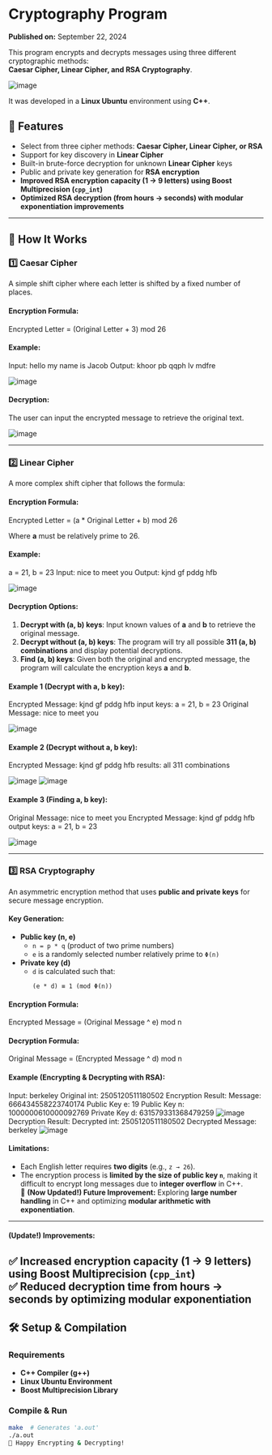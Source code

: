 # Cryptography Program  

**Published on:** September 22, 2024  

This program encrypts and decrypts messages using three different cryptographic methods: <br>
**Caesar Cipher, Linear Cipher, and RSA Cryptography**. 

![image](https://github.com/user-attachments/assets/70ce196f-a3d2-409b-8903-0559b2f7bdf5)


It was developed in a **Linux Ubuntu** environment using **C++**.  

## 🔹 Features  
- Select from three cipher methods: **Caesar Cipher, Linear Cipher, or RSA**  
- Support for key discovery in **Linear Cipher**
- Built-in brute-force decryption for unknown **Linear Cipher** keys
- Public and private key generation for **RSA encryption** 
- **Improved RSA encryption capacity (1 → 9 letters) using Boost Multiprecision (`cpp_int`)**  
- **Optimized RSA decryption (from hours → seconds) with modular exponentiation improvements**  


---

## 📌 How It Works  

### 1️⃣ **Caesar Cipher**  
A simple shift cipher where each letter is shifted by a fixed number of places.  

#### **Encryption Formula:**  
Encrypted Letter = (Original Letter + 3) mod 26


#### **Example:**  
Input: hello my name is Jacob
Output: khoor pb qqph lv mdfre

![image](https://github.com/user-attachments/assets/69af193e-6c5f-4a59-b2e7-8f646c397bbc)


#### **Decryption:**  
The user can input the encrypted message to retrieve the original text.

![image](https://github.com/user-attachments/assets/8255f137-64a0-4e39-bcf3-6e65f0287767)

---

### 2️⃣ **Linear Cipher**  
A more complex shift cipher that follows the formula:  

#### **Encryption Formula:**  
Encrypted Letter = (a * Original Letter + b) mod 26

Where **a** must be relatively prime to 26.

#### **Example:**  
a = 21, b = 23
Input: nice to meet you
Output: kjnd gf pddg hfb

![image](https://github.com/user-attachments/assets/87fb7d7b-6033-499d-b857-fc061127c793)



#### **Decryption Options:**  
1. **Decrypt with (a, b) keys**: Input known values of **a** and **b** to retrieve the original message.  
2. **Decrypt without (a, b) keys**: The program will try all possible **311 (a, b) combinations** and display potential decryptions.  
3. **Find (a, b) keys**: Given both the original and encrypted message, the program will calculate the encryption keys **a** and **b**.  

#### **Example 1 (Decrypt with a, b key):**  
Encrypted Message: kjnd gf pddg hfb
input keys: a = 21, b = 23
Original Message: nice to meet you

![image](https://github.com/user-attachments/assets/5bcef269-5da8-4842-93f3-f61b35c5a901)

#### **Example 2 (Decrypt without a, b key):**  
Encrypted Message: kjnd gf pddg hfb
results: all 311 combinations

![image](https://github.com/user-attachments/assets/54eb35a5-41e7-4dfc-8895-01c71878fea7)
![image](https://github.com/user-attachments/assets/78b76b53-416b-484f-a6b2-d04019a17187)

#### **Example 3 (Finding a, b key):** 
Original Message: nice to meet you
Encrypted Message: kjnd gf pddg hfb
output keys: a = 21, b = 23

![image](https://github.com/user-attachments/assets/c438d801-0c1d-46b1-8397-45f51cb7dc33)

---

### 3️⃣ **RSA Cryptography**  
An asymmetric encryption method that uses **public and private keys** for secure message encryption.  

#### **Key Generation:**  
- **Public key (n, e)**  
  - `n = p * q` (product of two prime numbers)  
  - `e` is a randomly selected number relatively prime to `Φ(n)`  
- **Private key (d)**  
  - `d` is calculated such that:  
    ```
    (e * d) ≡ 1 (mod Φ(n))
    ```
  
#### **Encryption Formula:**  
Encrypted Message = (Original Message ^ e) mod n
#### **Decryption Formula:**  
Original Message = (Encrypted Message ^ d) mod n
#### **Example (Encrypting & Decrypting with RSA):**  
Input: berkeley
Original int: 2505120511180502
Encryption Result:
Message: 666434558223740174
Public Key e: 19
Public Key n: 1000000610000092769
Private Key d: 631579331368479259
![image](https://github.com/user-attachments/assets/0faf3372-1c3d-4d52-9118-fdf5a1be2d8e)
Decryption Result:
Decrypted int: 2505120511180502
Decrypted Message: berkeley
![image](https://github.com/user-attachments/assets/b4999bba-fc2b-4234-9abc-d5aa2cffab56)
#### **Limitations:**  
- Each English letter requires **two digits** (e.g., `z → 26`).  
- The encryption process is **limited by the size of public key `n`**, making it difficult to encrypt long messages due to **integer overflow** in C++.  
🔹 **(Now Updated!) Future Improvement:** Exploring **large number handling** in C++ and optimizing **modular arithmetic with exponentiation**.  
---
#### **(Update!) Improvements:**  
✅ **Increased encryption capacity (1 → 9 letters) using Boost Multiprecision (`cpp_int`)**  
✅ **Reduced decryption time from hours → seconds by optimizing modular exponentiation**  
---
## 🛠 **Setup & Compilation**  
### **Requirements**  
- **C++ Compiler (g++)**  
- **Linux Ubuntu Environment**  
- **Boost Multiprecision Library**  
### **Compile & Run**  
```sh
make  # Generates 'a.out'
./a.out
🚀 Happy Encrypting & Decrypting!
